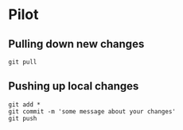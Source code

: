 # Pilot

## Pulling down new changes
```
git pull
```

## Pushing up local changes

```
git add *
git commit -m 'some message about your changes'
git push
```
